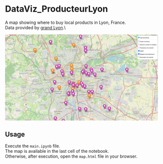 # DataViz_ProducteurLyon

A map showing where to buy local products in Lyon, France.\
Data provided by [grand Lyon](https://data.grandlyon.com/).\

![Screenshots](/Screenshot.png)

## Usage

Execute the `main.ipynb` file.\
The map is available in the last cell of the notebook.\
Otherwise, after execution, open the `map.html` file in your browser.
